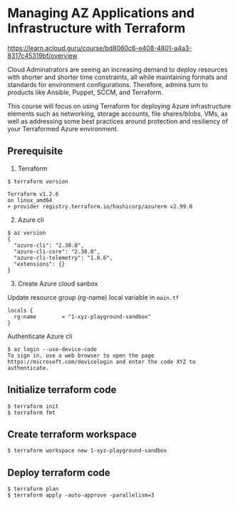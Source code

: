 # Managing AZ Applications and Infrastructure with Terraform

https://learn.acloud.guru/course/bd8060c6-e408-4801-a4a3-8317c45319bf/overview

Cloud Adminatrators are seeing an increasing demand to deploy resources with shorter and shorter time constraints, all while maintaining formats and standards for environment configurations. Therefore, admins turn to products like Ansible, Puppet, SCCM, and Terraform.

This course will focus on using Terraform for deploying Azure infrastructure elements such as networking, storage accounts, file shares/blobs, VMs, as well as addressing some best practices around protection and resiliency of your Terraformed Azure environment.

## Prerequisite
1. Terraform
```
$ terraform version

Terraform v1.2.6
on linux_amd64
+ provider registry.terraform.io/hashicorp/azurerm v2.99.0
```
2. Azure cli
```
$ az version
{
  "azure-cli": "2.38.0",
  "azure-cli-core": "2.38.0",
  "azure-cli-telemetry": "1.0.6",
  "extensions": {}
}
```

3. Create Azure cloud sanbox

Update resource group (rg-name) local variable in `main.tf`
```
locals {
  rg-name        = "1-xyz-playground-sandbox"
}
```

Authenticate Azure cli
```
$ az login --use-device-code
To sign in, use a web browser to open the page https://microsoft.com/devicelogin and enter the code XYZ to authenticate.
```

## Initialize terraform code
```
$ terraform init
$ terraform fmt
```

## Create terraform workspace
```
$ terraform workspace new 1-xyz-playground-sandbox
```

## Deploy terraform code
```
$ terraform plan
$ terraform apply -auto-approve -parallelism=3
```